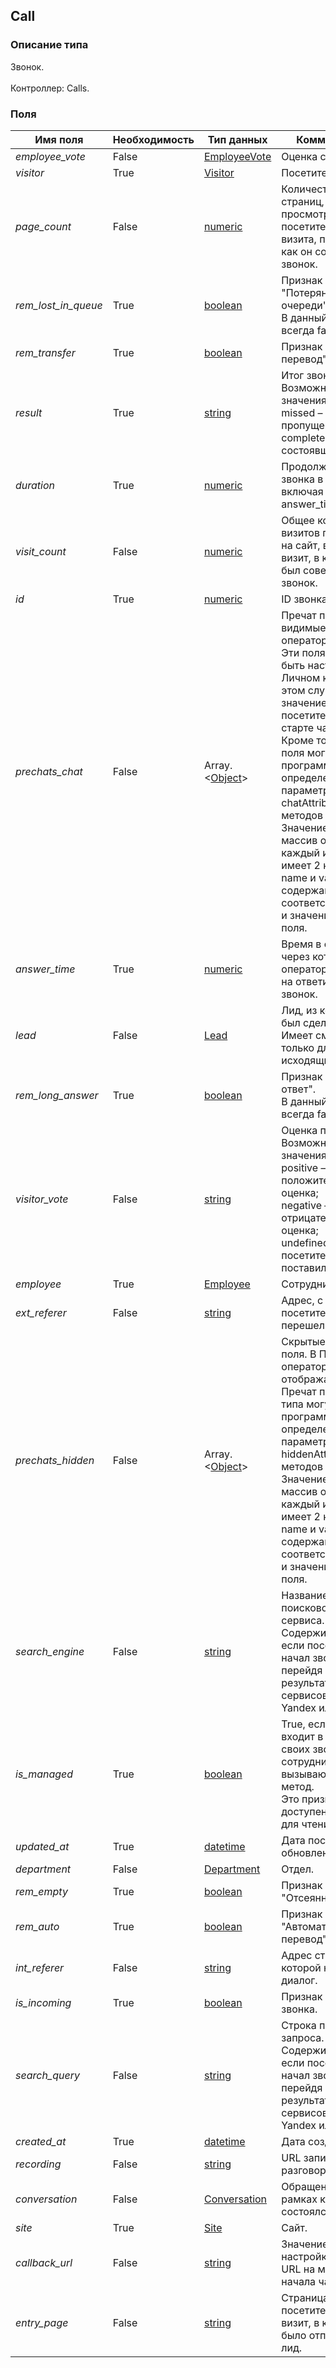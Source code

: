 
## Call

### Описание типа
Звонок.<br/><br/>Контроллер: Сalls.<br/>
### Поля

| Имя поля | Необходимость | Тип данных | Комментарий |
|---|---|---|---|
|*employee_vote*|False|[EmployeeVote](/docs/types/EmployeeVote.md)|Оценка сотрудника.<br/>|
|*visitor*|True|[Visitor](/docs/types/Visitor.md)|Посетитель.<br/>|
|*page_count*|False|[numeric](/docs/types/numeric.md)|Количество страниц, просмотренных посетителем в ходе визита, перед тем, как он совершил звонок.<br/>|
|*rem_lost_in_queue*|True|[boolean](/docs/types/boolean.md)|Признак "Потерянный в очереди".<br/>В данный момент всегда false.<br/>|
|*rem_transfer*|True|[boolean](/docs/types/boolean.md)|Признак "Ручной перевод".<br/>|
|*result*|True|[string](/docs/types/string.md)|Итог звонка.<br/>Возможные значения:<br/>missed – пропущенный;<br/>completed – состоявшийся.<br/>|
|*duration*|True|[numeric](/docs/types/numeric.md)|Продолжительность звонка в секундах, включая answer_time.<br/>|
|*visit_count*|False|[numeric](/docs/types/numeric.md)|Общее количество визитов посетителя на сайт, включая визит, в котором был совершен звонок.<br/>|
|*id*|True|[numeric](/docs/types/numeric.md)|ID звонка.<br/>|
|*prechats_chat*|False|Array.<[Object](/docs/types/Object.md)>|Пречат поля, видимые в Пульте оператора.<br/>Эти поля могут быть настроены в Личном кабинете. В этом случае их значение указывает посетитель при старте чата.<br/>Кроме того, пречат поля могут быть программно определены в параметрах chatAttributes методов Client API: .<br/>Значение поля – массив объектов, каждый из которых имеет 2 ключа: name и value, содержащие соответственно имя и значение пречат поля.<br/>|
|*answer_time*|True|[numeric](/docs/types/numeric.md)|Время в секундах, через которое оператор ответил на ответил на звонок.<br/>|
|*lead*|False|[Lead](/docs/types/Lead.md)|Лид, из которого был сделан звонок.<br/>Имеет смысл только для исходящих звонков.<br/>|
|*rem_long_answer*|True|[boolean](/docs/types/boolean.md)|Признак "Долгий ответ".<br/>В данный момент всегда false.<br/>|
|*visitor_vote*|False|[string](/docs/types/string.md)|Оценка посетителя.<br/>Возможные значения:<br/>positive – положительная оценка;<br/>negative – отрицательная оценка;<br/>undefined – посетитель не поставил оценку.<br/>|
|*employee*|True|[Employee](/docs/types/Employee.md)|Сотрудник.<br/>|
|*ext_referer*|False|[string](/docs/types/string.md)|Адрес, с которого посетитель перешел на сайт. <br/>|
|*prechats_hidden*|False|Array.<[Object](/docs/types/Object.md)>|Скрытые пречат поля. В Пульте оператора они не отображаются.<br/>Пречат поля этого типа могут быть программно определены в параметрах hiddenAttributes методов Client API: .<br/>Значение поля – массив объектов, каждый из которых имеет 2 ключа: name и value, содержащие соответственно имя и значение пречат поля.<br/>|
|*search_engine*|False|[string](/docs/types/string.md)|Название поискового сервиса.<br/>Содержит значение, если посетитель начал звонок, перейдя на сайт из результатов поиска сервисов типа Yandex или Google.<br/>|
|*is_managed*|True|[boolean](/docs/types/boolean.md)|True, если звонок входит в число своих звонков сотрудника, вызывающего метод.<br/>Это признак доступен только для чтения.<br/>|
|*updated_at*|True|[datetime](/docs/types/datetime.md)|Дата последнего обновления.<br/>|
|*department*|False|[Department](/docs/types/Department.md)|Отдел.<br/>|
|*rem_empty*|True|[boolean](/docs/types/boolean.md)|Признак "Отсеянный".<br/>|
|*rem_auto*|True|[boolean](/docs/types/boolean.md)|Признак "Автоматический перевод". <br/>|
|*int_referer*|False|[string](/docs/types/string.md)|Адрес страницы, на которой начался диалог.<br/>|
|*is_incoming*|True|[boolean](/docs/types/boolean.md)|Признак входящего звонка.<br/>|
|*search_query*|False|[string](/docs/types/string.md)|Строка поискового запроса.<br/>Содержит значение, если посетитель начал звонок, перейдя на сайт из результатов поиска сервисов типа Yandex или Google.<br/>|
|*created_at*|True|[datetime](/docs/types/datetime.md)|Дата создания.<br/>|
|*recording*|False|[string](/docs/types/string.md)|URL записи разговора.<br/>|
|*conversation*|False|[Conversation](/docs/types/Conversation.md)|Обращение, в рамках которого состоялся звонок.<br/>|
|*site*|True|[Site](/docs/types/Site.md)|Сайт.<br/>|
|*callback_url*|False|[string](/docs/types/string.md)|Значение настройки Callback URL на момент начала чата.<br/>|
|*entry_page*|False|[string](/docs/types/string.md)|Страница, с которой посетитель начал визит, в котором было отправлен лид.<br/>|
